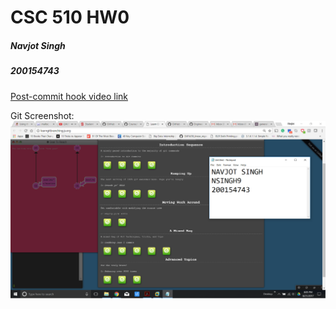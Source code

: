 # CSC 510 HW0

##### Navjot Singh
##### 200154743

[Post-commit hook video link](https://www.youtube.com/watch?v=1EiJyXasfsM)  

Git Screenshot: ![img](Git.png)
